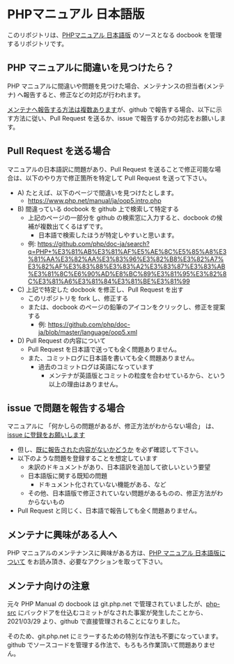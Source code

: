 # PHPマニュアル 日本語版

このリポジトリは、[PHPマニュアル 日本語版](https://www.php.net/manual/ja/) のソースとなる docbook を管理するリポジトリです。

## PHP マニュアルに間違いを見つけたら？

PHP マニュアルに間違いや問題を見つけた場合、メンテナンスの担当者(メンテナ) へ報告すると、修正などの対応が行われます。  

[メンテナへ報告する方法は複数あります](https://github.com/php/doc-ja/blob/master/README_About_ThisManual.md#php-%E3%83%9E%E3%83%8B%E3%83%A5%E3%82%A2%E3%83%AB-%E3%81%AB%E9%96%93%E9%81%95%E3%81%84%E3%82%92%E8%A6%8B%E3%81%A4%E3%81%91%E3%81%9F%E3%82%89)が、github で報告する場合、以下に示す方法に従い、Pull Request を送るか、issue で報告するかの対応をお願いします。

## Pull Request を送る場合

マニュアルの日本語訳に問題があり、Pull Request を送ることで修正可能な場合は、以下のやり方で修正箇所を特定して Pull Request を送って下さい。

- A) たとえば、以下のページで間違いを見つけたとします。
  * https://www.php.net/manual/ja/oop5.intro.php
- B) 間違っている docbook を github 上で検索して特定する
  * 上記のページの一部分を github の検索窓に入力すると、docbook の候補が複数出てくるはずです。
    - 日本語で検索したほうが特定しやすいと思います。
  * 例: https://github.com/php/doc-ja/search?q=PHP+%E3%81%AB%E3%81%AF%E5%AE%8C%E5%85%A8%E3%81%AA%E3%82%AA%E3%83%96%E3%82%B8%E3%82%A7%E3%82%AF%E3%83%88%E3%83%A2%E3%83%87%E3%83%AB%E3%81%8C%E6%90%AD%E8%BC%89%E3%81%95%E3%82%8C%E3%81%A6%E3%81%84%E3%81%BE%E3%81%99
- C) 上記で特定した docbook を修正し、Pull Request を出す
  * このリポジトリを fork し、修正する
  * または、docbook のページの鉛筆のアイコンをクリックし、修正を提案する
    - 例: https://github.com/php/doc-ja/blob/master/language/oop5.xml
- D) Pull Request の内容について
  * Pull Request を日本語で送っても全く問題ありません。
  * また、コミットログに日本語を書いても全く問題ありません。
    - 過去のコミットログは英語になっています
      * メンテナが英語版とコミットの粒度を合わせているから、という以上の理由はありません。

## issue で問題を報告する場合

マニュアルに 「何かしらの問題があるが、修正方法がわからない場合」 は、[issue に登録をお願いします](https://github.com/php/doc-ja/issues/new)

- 但し、[既に報告された内容がないかどうか](https://github.com/php/doc-ja/issues) を必ず確認して下さい。
- 以下のような問題を登録することを想定しています
  * 未訳のドキュメントがあり、日本語訳を追加して欲しいという要望
  * 日本語版に関する既知の問題
    - ドキュメント化されていない機能がある、など
  * その他、日本語版で修正されていない問題があるものの、修正方法がわからないもの
- Pull Request と同じく、日本語で報告しても全く問題ありません。

## メンテナに興味がある人へ

PHP マニュアルのメンテナンスに興味がある方は、[PHP マニュアル 日本語版について](https://github.com/php/doc-ja/blob/master/README_About_ThisManual.md) をお読み頂き、必要なアクションを取って下さい。

## メンテナ向けの注意

元々 PHP Manual の docbook は git.php.net で管理されていましたが、[php-src](https://github.com/php/php-src) にバックドアを仕込むコミットがなされた事案が発生したことから、2021/03/29 より、github で直接管理されることになりました。

そのため、git.php.net にミラーするための特別な作法も不要になっています。github でソースコードを管理する作法で、もろもろ作業頂いて問題ありません。

